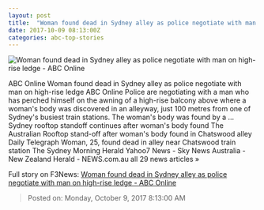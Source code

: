 ```yaml
---
layout: post
title:  "Woman found dead in Sydney alley as police negotiate with man on high-rise ledge - ABC Online"
date: 2017-10-09 08:13:00Z
categories: abc-top-stories
---
```


![Woman found dead in Sydney alley as police negotiate with man on high-rise ledge - ABC Online](http://www.abc.net.au/news/image/9029490-1x1-700x700.jpg)

ABC Online Woman found dead in Sydney alley as police negotiate with man on high-rise ledge ABC Online Police are negotiating with a man who has perched himself on the awning of a high-rise balcony above where a woman's body was discovered in an alleyway, just 100 metres from one of Sydney's busiest train stations. The woman's body was found by a ... Sydney rooftop standoff continues after woman's body found The Australian Rooftop stand-off after woman's body found in Chatswood alley Daily Telegraph Woman, 25, found dead in alley near Chatswood train station The Sydney Morning Herald Yahoo7 News - Sky News Australia - New Zealand Herald - NEWS.com.au all 29 news articles »


Full story on F3News: [Woman found dead in Sydney alley as police negotiate with man on high-rise ledge - ABC Online](http://www.f3nws.com/n/AjRfGD)

> Posted on: Monday, October 9, 2017 8:13:00 AM
